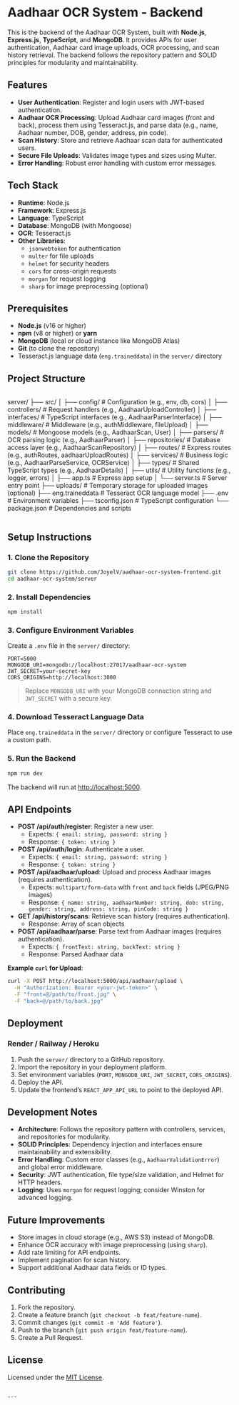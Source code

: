 # Aadhaar OCR System - Backend

This is the backend of the Aadhaar OCR System, built with **Node.js**, **Express.js**, **TypeScript**, and **MongoDB**. It provides APIs for user authentication, Aadhaar card image uploads, OCR processing, and scan history retrieval. The backend follows the repository pattern and SOLID principles for modularity and maintainability.

## Features
- **User Authentication**: Register and login users with JWT-based authentication.
- **Aadhaar OCR Processing**: Upload Aadhaar card images (front and back), process them using Tesseract.js, and parse data (e.g., name, Aadhaar number, DOB, gender, address, pin code).
- **Scan History**: Store and retrieve Aadhaar scan data for authenticated users.
- **Secure File Uploads**: Validates image types and sizes using Multer.
- **Error Handling**: Robust error handling with custom error messages.

## Tech Stack
- **Runtime**: Node.js
- **Framework**: Express.js
- **Language**: TypeScript
- **Database**: MongoDB (with Mongoose)
- **OCR**: Tesseract.js
- **Other Libraries**:
  - `jsonwebtoken` for authentication
  - `multer` for file uploads
  - `helmet` for security headers
  - `cors` for cross-origin requests
  - `morgan` for request logging
  - `sharp` for image preprocessing (optional)

## Prerequisites
- **Node.js** (v16 or higher)
- **npm** (v8 or higher) or **yarn**
- **MongoDB** (local or cloud instance like MongoDB Atlas)
- **Git** (to clone the repository)
- Tesseract.js language data (`eng.traineddata`) in the `server/` directory

## Project Structure
```
```
server/
├── src/
│   ├── config/                # Configuration (e.g., env, db, cors)
│   ├── controllers/           # Request handlers (e.g., AadhaarUploadController)
│   ├── interfaces/            # TypeScript interfaces (e.g., AadhaarParserInterface)
│   ├── middleware/            # Middleware (e.g., authMiddleware, fileUpload)
│   ├── models/                # Mongoose models (e.g., AadhaarScan, User)
│   ├── parsers/               # OCR parsing logic (e.g., AadhaarParser)
│   ├── repositories/          # Database access layer (e.g., AadhaarScanRepository)
│   ├── routes/                # Express routes (e.g., authRoutes, aadhaarUploadRoutes)
│   ├── services/              # Business logic (e.g., AadhaarParseService, OCRService)
│   ├── types/                 # Shared TypeScript types (e.g., AadhaarDetails)
│   ├── utils/                 # Utility functions (e.g., logger, errors)
│   ├── app.ts                 # Express app setup
│   └── server.ts              # Server entry point
├── uploads/                   # Temporary storage for uploaded images (optional)
├── eng.traineddata            # Tesseract OCR language model
├── .env                       # Environment variables
├── tsconfig.json              # TypeScript configuration
└── package.json               # Dependencies and scripts
```
```
## Setup Instructions

### 1. Clone the Repository
```bash
git clone https://github.com/JoyelV/aadhaar-ocr-system-frontend.git
cd aadhaar-ocr-system/server
```

### 2. Install Dependencies
```bash
npm install
```

### 3. Configure Environment Variables
Create a `.env` file in the `server/` directory:
```env
PORT=5000
MONGODB_URI=mongodb://localhost:27017/aadhaar-ocr-system
JWT_SECRET=your-secret-key
CORS_ORIGINS=http://localhost:3000
```
> Replace `MONGODB_URI` with your MongoDB connection string and `JWT_SECRET` with a secure key.

### 4. Download Tesseract Language Data
Place `eng.traineddata` in the `server/` directory or configure Tesseract to use a custom path.

### 5. Run the Backend
```bash
npm run dev
```
The backend will run at [http://localhost:5000](http://localhost:5000).

## API Endpoints
- **POST /api/auth/register**: Register a new user.
  - Expects: `{ email: string, password: string }`
  - Response: `{ token: string }`
- **POST /api/auth/login**: Authenticate a user.
  - Expects: `{ email: string, password: string }`
  - Response: `{ token: string }`
- **POST /api/aadhaar/upload**: Upload and process Aadhaar images (requires authentication).
  - Expects: `multipart/form-data` with `front` and `back` fields (JPEG/PNG images)
  - Response: `{ name: string, aadhaarNumber: string, dob: string, gender: string, address: string, pinCode: string }`
- **GET /api/history/scans**: Retrieve scan history (requires authentication).
  - Response: Array of scan objects
- **POST /api/aadhaar/parse**: Parse text from Aadhaar images (requires authentication).
  - Expects: `{ frontText: string, backText: string }`
  - Response: Parsed Aadhaar data

**Example `curl` for Upload**:
```bash
curl -X POST http://localhost:5000/api/aadhaar/upload \
  -H "Authorization: Bearer <your-jwt-token>" \
  -F "front=@/path/to/front.jpg" \
  -F "back=@/path/to/back.jpg"
```

## Deployment
### Render / Railway / Heroku
1. Push the `server/` directory to a GitHub repository.
2. Import the repository in your deployment platform.
3. Set environment variables (`PORT`, `MONGODB_URI`, `JWT_SECRET`, `CORS_ORIGINS`).
4. Deploy the API.
5. Update the frontend’s `REACT_APP_API_URL` to point to the deployed API.

## Development Notes
- **Architecture**: Follows the repository pattern with controllers, services, and repositories for modularity.
- **SOLID Principles**: Dependency injection and interfaces ensure maintainability and extensibility.
- **Error Handling**: Custom error classes (e.g., `AadhaarValidationError`) and global error middleware.
- **Security**: JWT authentication, file type/size validation, and Helmet for HTTP headers.
- **Logging**: Uses `morgan` for request logging; consider Winston for advanced logging.

## Future Improvements
- Store images in cloud storage (e.g., AWS S3) instead of MongoDB.
- Enhance OCR accuracy with image preprocessing (using `sharp`).
- Add rate limiting for API endpoints.
- Implement pagination for scan history.
- Support additional Aadhaar data fields or ID types.

## Contributing
1. Fork the repository.
2. Create a feature branch (`git checkout -b feat/feature-name`).
3. Commit changes (`git commit -m 'Add feature'`).
4. Push to the branch (`git push origin feat/feature-name`).
5. Create a Pull Request.

## License
Licensed under the [MIT License](LICENSE).
```

---